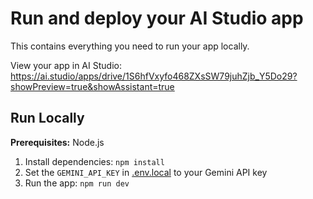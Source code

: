 # Run and deploy your AI Studio app

This contains everything you need to run your app locally.

View your app in AI Studio: https://ai.studio/apps/drive/1S6hfVxyfo468ZXsSW79juhZjb_Y5Do29?showPreview=true&showAssistant=true

## Run Locally

**Prerequisites:**  Node.js


1. Install dependencies:
   `npm install`
2. Set the `GEMINI_API_KEY` in [.env.local](.env.local) to your Gemini API key
3. Run the app:
   `npm run dev`
